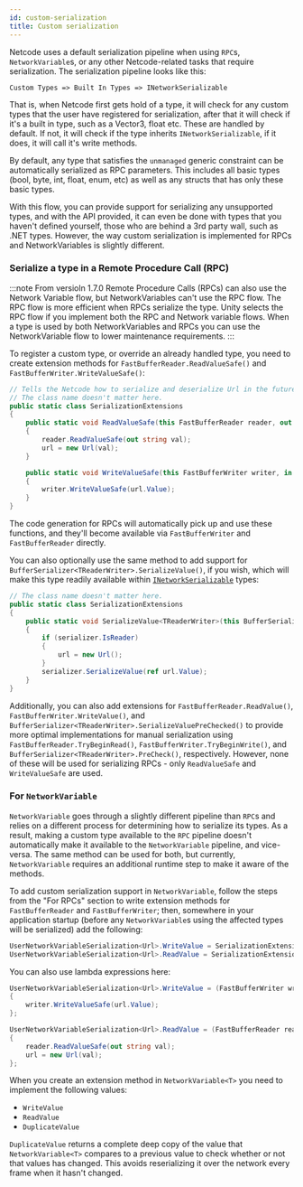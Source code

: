 ```yaml
---
id: custom-serialization
title: Custom serialization
---
```


Netcode uses a default serialization pipeline when using `RPC`s, `NetworkVariable`s, or any other Netcode-related tasks that require serialization. The serialization pipeline looks like this:

``
Custom Types => Built In Types => INetworkSerializable
``

That is, when Netcode first gets hold of a type, it will check for any custom types that the user have registered for serialization, after that it will check if it's a built in type, such as a Vector3, float etc. These are handled by default. If not, it will check if the type inherits `INetworkSerializable`, if it does, it will call it's write methods.

By default, any type that satisfies the `unmanaged` generic constraint can be automatically serialized as RPC parameters. This includes all basic types (bool, byte, int, float, enum, etc) as well as any structs that has only these basic types.

With this flow, you can provide support for serializing any unsupported types, and with the API provided, it can even be done with types that you haven't defined yourself, those who are behind a 3rd party wall, such as .NET types. However, the way custom serialization is implemented for RPCs and NetworkVariables is slightly different.

### Serialize a type in a Remote Procedure Call (RPC)

:::note
From versioln 1.7.0 Remote Procedure Calls (RPCs) can also use the Network Variable flow, but NetworkVariables can't use the RPC flow. The RPC flow is more efficient when RPCs serialize the type. Unity selects the RPC flow if you implement both the RPC and Network variable flows. When a type is used by both NetworkVariables and RPCs you can use the NetworkVariable flow to lower maintenance requirements.
:::

To register a custom type, or override an already handled type, you need to create extension methods for `FastBufferReader.ReadValueSafe()` and `FastBufferWriter.WriteValueSafe()`:

```csharp
// Tells the Netcode how to serialize and deserialize Url in the future.
// The class name doesn't matter here.
public static class SerializationExtensions
{
    public static void ReadValueSafe(this FastBufferReader reader, out Url url)
    {
        reader.ReadValueSafe(out string val);
        url = new Url(val);
    }

    public static void WriteValueSafe(this FastBufferWriter writer, in Url url)
    {
        writer.WriteValueSafe(url.Value);
    }
}
```

The code generation for RPCs will automatically pick up and use these functions, and they'll become available via `FastBufferWriter` and `FastBufferReader` directly.

You can also optionally use the same method to add support for `BufferSerializer<TReaderWriter>.SerializeValue()`, if you wish, which will make this type readily available within [`INetworkSerializable`](/advanced-topics/serialization/inetworkserializable.md) types:

```csharp
// The class name doesn't matter here.
public static class SerializationExtensions
{  
    public static void SerializeValue<TReaderWriter>(this BufferSerializer<TReaderWriter> serializer, ref Url url) where TReaderWriter: IReaderWriter
    {
        if (serializer.IsReader)
        {
            url = new Url();
        }
        serializer.SerializeValue(ref url.Value);
    }
}
```

Additionally, you can also add extensions for `FastBufferReader.ReadValue()`, `FastBufferWriter.WriteValue()`, and `BufferSerializer<TReaderWriter>.SerializeValuePreChecked()` to provide more optimal implementations for manual serialization using `FastBufferReader.TryBeginRead()`, `FastBufferWriter.TryBeginWrite()`, and `BufferSerializer<TReaderWriter>.PreCheck()`, respectively. However, none of these will be used for serializing RPCs - only `ReadValueSafe` and `WriteValueSafe` are used.

### For `NetworkVariable`

`NetworkVariable` goes through a slightly different pipeline than `RPC`s and relies on a different process for determining how to serialize its types. As a result, making a custom type available to the `RPC` pipeline doesn't automatically make it available to the `NetworkVariable` pipeline, and vice-versa. The same method can be used for both, but currently, `NetworkVariable` requires an additional runtime step to make it aware of the methods.

To add custom serialization support in `NetworkVariable`, follow the steps from the "For RPCs" section to write extension methods for `FastBufferReader` and `FastBufferWriter`; then, somewhere in your application startup (before any `NetworkVariable`s using the affected types will be serialized) add the following:

```csharp
UserNetworkVariableSerialization<Url>.WriteValue = SerializationExtensions.WriteValueSafe;
UserNetworkVariableSerialization<Url>.ReadValue = SerializationExtensions.ReadValueSafe;    
```

You can also use lambda expressions here:

```csharp
UserNetworkVariableSerialization<Url>.WriteValue = (FastBufferWriter writer, in Url url) =>
{
    writer.WriteValueSafe(url.Value);
};

UserNetworkVariableSerialization<Url>.ReadValue = (FastBufferReader reader, out Url url)
{
    reader.ReadValueSafe(out string val);
    url = new Url(val);
};
```

When you create an extension method in `NetworkVariable<T>` you need to implement the following values:

- `WriteValue`
- `ReadValue`
- `DuplicateValue`

`DuplicateValue` returns a complete deep copy of the value that `NetworkVariable<T>` compares to a previous value to check whether or not that values has changed. This avoids reserializing it over the network every frame when it hasn't changed.

